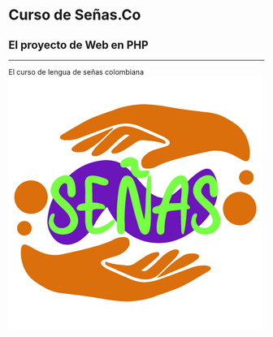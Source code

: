 # Curso de Señas.Co

## El proyecto de Web en PHP

----

El curso de lengua de señas colombiana
 ![SeñasCo, El logo de lengua de señas colombiana](https://github.com/robin-dev-git/cursosenaco.co/blob/main/assets/img/Logo_senas.png)
